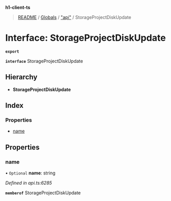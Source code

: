 **h1-client-ts**

> [README](../README.md) / [Globals](../globals.md) / ["api"](../modules/_api_.md) / StorageProjectDiskUpdate

# Interface: StorageProjectDiskUpdate

**`export`** 

**`interface`** StorageProjectDiskUpdate

## Hierarchy

* **StorageProjectDiskUpdate**

## Index

### Properties

* [name](_api_.storageprojectdiskupdate.md#name)

## Properties

### name

• `Optional` **name**: string

*Defined in api.ts:6285*

**`memberof`** StorageProjectDiskUpdate
